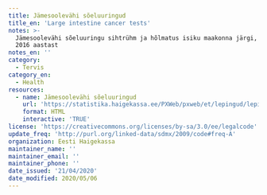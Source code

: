 ```yaml
---
title: Jämesoolevähi sõeluuringud
title_en: 'Large intestine cancer tests'
notes: >-
  Jämesoolevähi sõeluuringu sihtrühm ja hõlmatus isiku maakonna järgi, alates
  2016 aastast
notes_en: ''
category: 
  - Tervis
category_en: 
  - Health
resources:
  - name: Jämesoolevähi sõeluuringud
    url: 'https://statistika.haigekassa.ee/PXWeb/pxweb/et/lepingud/lepingud__1_ennetus__S%c3%b5eluuringud/EN45.px/?rxid=a325f15f-bcfa-4097-8d98-b937f087acca'
    format: HTML
    interactive: 'TRUE'
license: 'https://creativecommons.org/licenses/by-sa/3.0/ee/legalcode'
update_freq: 'http://purl.org/linked-data/sdmx/2009/code#freq-A'
organization: Eesti Haigekassa
maintainer_name: ''
maintainer_email: ''
maintainer_phone: ''
date_issued: '21/04/2020'
date_modified: 2020/05/06
---
```


